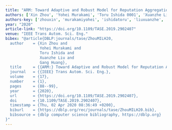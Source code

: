 ```yaml
---
title: "ARM: Toward Adaptive and Robust Model for Reputation Aggregation"
authors: ['Xin Zhou', 'Yohei Murakami', 'Toru Ishida 0001', 'Xuanzhe Liu', 'Gang Huang 0001']
authors-key: ['zhouxin', 'murakamiyohei', 'ishidatoru', 'liuxuanzhe', 'huanggang']
year: "2020"
article-link: "https://doi.org/10.1109/TASE.2019.2902407"
venue: "IEEE Trans Autom. Sci. Eng."
bibex: "@article{DBLP:journals/tase/ZhouMILH20,
  author    = {Xin Zhou and
               Yohei Murakami and
               Toru Ishida and
               Xuanzhe Liu and
               Gang Huang},
  title     = {{ARM:} Toward Adaptive and Robust Model for Reputation Aggregation},
  journal   = {{IEEE} Trans Autom. Sci. Eng.},
  volume    = {17},
  number    = {1},
  pages     = {88--99},
  year      = {2020},
  url       = {https://doi.org/10.1109/TASE.2019.2902407},
  doi       = {10.1109/TASE.2019.2902407},
  timestamp = {Thu, 02 Apr 2020 08:36:49 +0200},
  biburl    = {https://dblp.org/rec/journals/tase/ZhouMILH20.bib},
  bibsource = {dblp computer science bibliography, https://dblp.org}
}"
---
```

